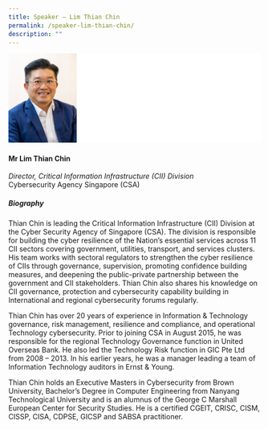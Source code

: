 ```yaml
---
title: Speaker – Lim Thian Chin
permalink: /speaker-lim-thian-chin/
description: ""
---
```

![](/images/Speakers/Lim%20Thian%20Chin.jpg)

#### **Mr Lim Thian Chin**

*Director, Critical Information Infrastructure (CII) Division*  
Cybersecurity Agency Singapore (CSA)

##### **Biography**
Thian Chin is leading the Critical Information Infrastructure (CII) Division at the Cyber Security Agency of Singapore (CSA). The division is responsible for building the cyber resilience of the Nation’s essential services across 11 CII sectors covering government, utilities, transport, and services clusters. His team works with sectoral regulators to strengthen the cyber resilience of CIIs through governance, supervision, promoting confidence building measures, and deepening the public-private partnership between the government and CII stakeholders. Thian Chin also shares his knowledge on CII governance, protection and cybersecurity capability building in International and regional cybersecurity forums regularly. 
 
Thian Chin has over 20 years of experience in Information & Technology governance, risk management, resilience and compliance, and operational Technology cybersecurity. Prior to joining CSA in August 2015, he was responsible for the regional Technology Governance function in United Overseas Bank. He also led the Technology Risk function in GIC Pte Ltd from 2008 – 2013. In his earlier years, he was a manager leading a team of Information Technology auditors in Ernst & Young.
 
Thian Chin holds an Executive Masters in Cybersecurity from Brown University, Bachelor’s Degree in Computer Engineering from Nanyang Technological University and is an alumnus of the George C Marshall European Center for Security Studies. He is a certified CGEIT, CRISC, CISM, CISSP, CISA, CDPSE, GICSP and SABSA practitioner.
